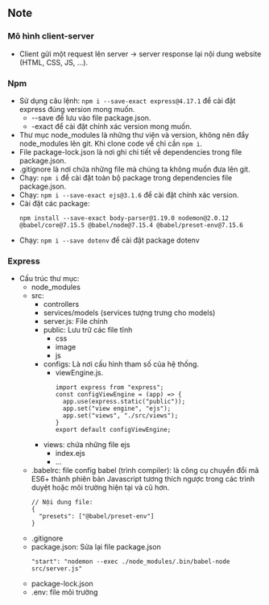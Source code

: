 ## Note

### Mô hình client-server

- Client gửi một request lên server -> server response lại nội dung website (HTML, CSS, JS, ...).

### Npm

- Sử dụng câu lệnh: `npm i --save-exact express@4.17.1` để cài đặt express đúng version mong muốn.
    + --save để lưu vào file package.json.
    + -exact để cài đặt chính xác version mong muốn.
- Thư mục node_modules là những thư viện và version, không nên đẩy node_modules lên git. Khi clone code về chỉ
  cần `npm i`.
- File package-lock.json là nơi ghi chi tiết về dependencies trong file package.json.
- .gitignore là nơi chứa những file mà chúng ta không muốn đưa lên git.
- Chạy: `npm i` để cài đặt toàn bộ package trong dependencies file package.json.
- Chạy: `npm i --save-exact ejs@3.1.6` để cài đặt chính xác version.
- Cài đặt các package:
  ```
  npm install --save-exact body-parser@1.19.0 nodemon@2.0.12 @babel/core@7.15.5 @babel/node@7.15.4 @babel/preset-env@7.15.6
  ```
- Chạy: `npm i --save dotenv` để cài đặt package dotenv

### Express

- Cấu trúc thư mục:
    - node_modules
    - src:
        - controllers
        - services/models (services tượng trưng cho models)
        - server.js: File chính
        - public: Lưu trữ các file tĩnh
            + css
            + image
            + js
        - configs: Là nơi cấu hình tham số của hệ thống.
            - viewEngine.js.
              ```
              import express from "express";
              const configViewEngine = (app) => {
                app.use(express.static("public"));
                app.set("view engine", "ejs");
                app.set("views", "./src/views");
              }
              export default configViewEngine;
              ```
        - views: chứa những file ejs
            - index.ejs
            - ...
    - .babelrc: file config babel (trình compiler): là công cụ chuyển đổi mã ES6+ thành phiên bản Javascript tương thích
      ngược trong các trình duyệt hoặc môi trường hiện tại và cũ hơn.
      ```
      // Nội dung file: 
      {
        "presets": ["@babel/preset-env"]
      }
      ```
    - .gitignore
    - package.json: Sửa lại file package.json
      ```
      "start": "nodemon --exec ./node_modules/.bin/babel-node src/server.js"
      ```
    - package-lock.json
    - .env: file môi trường

